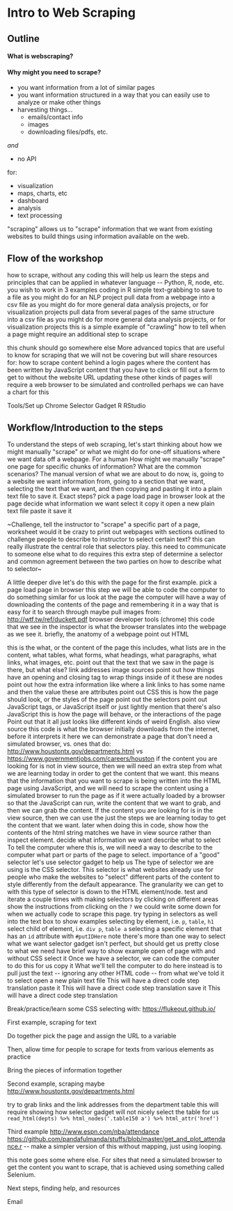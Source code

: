# Intro to Web Scraping


## Outline

#### What is webscraping?
>>>

#### Why might you need to scrape?

* you want information from a lot of similar pages
* you want information structured in a way that you can easily use to analyze or make other things
* harvesting things...
  * emails/contact info
  * images
  * downloading files/pdfs, etc.

_and_

* no API

for: 

* visualization
* maps, charts, etc
* dashboard
* analysis
* text processing

"scraping" allows us to "scrape" information that we want from existing websites to build things using information available on the web.

## Flow of the workshop
how to scrape, without any coding
this will help us learn the steps and principles that can be applied in whatever language -- Python, R, node, etc. you wish to work in
3 examples coding in R
simple text-grabbing to save to a file
as you might do for an NLP project
pull data from a webpage into a csv file
as you might do for more general data analysis projects, or for visualization projects
pull data from several pages of the same structure into a csv file
as you might do for more general data analysis projects, or for visualization projects
this is a simple example of "crawling"
how to tell when a page might require an additional step to scrape

this chunk should go somewhere else
More advanced topics that are useful to know for scraping that we will not be covering but will share resources for:
how to scrape
content behind a login
pages where the content has been written by JavaScript
content that you have to click or fill out a form to get to without the website URL updating
these other kinds of pages will require a web browser to be simulated and controlled 
perhaps we can have a chart for this

Tools/Set up
Chrome
Selector Gadget
R
RStudio

## Workflow/Introduction to the steps
To understand the steps of web scraping, let's start thinking about how we might manually "scrape" or what we might do for one-off situations where we want data off a webpage.
For a human
How might we manually "scrape" one page for specific chunks of information?  What are the common scenarios?
The manual version of what we are about to do now, is, going to a website we want information from, going to a section that we want, selecting the text that we want, and then copying and pasting it into a plain text file to save it.
Exact steps?
pick a page
load page in browser
look at the page
decide what information we want
select it
copy it
open a new plain text file
paste it
save it

~Challenge, tell the instructor to "scrape" a specific part of a page, worksheet
would it be crazy to print out webpages with sections outlined to challenge people to describe to instructor to select certain text?  this can really illustrate the central role that selectors play.
this need to communicate to someone else what to do requires this extra step of determine a selector and common agreement between the two parties on how to describe what to selector~

A little deeper dive
let's do this with the page for the first example.
pick a page
load page in browser
this step we will be able to code the computer to do something similar for us
look at the page
the computer will have a way of downloading the contents of the page and remembering it in a way that is easy for it to search through
maybe pull images from: http://wtf.tw/ref/duckett.pdf 
browser developer tools (chrome)
this code that we see in the inspector is what the browser translates into the webpage as we see it.
briefly, the anatomy of a webpage
point out HTML

this is the what, or the content of the page
this includes, what lists are in the content, what tables, what forms, what headings, what paragraphs, what links, what images, etc.
point out that the text that we saw in the page is there, but what else?
link addresses
image sources
point out how things have an opening and closing tag to wrap things inside of it
these are nodes
point out how the extra information like where a link links to has some name and then the value
these are attributes
point out CSS
this is how the page should look, or the styles of the page
point out the selectors
point out JavaScript tags, or JavaScript itself or just lightly mention that there's also JavaScript
this is how the page will behave, or the interactions of the page
Point out that it all just looks like different kinds of weird English.
also view source
this code is what the browser initially downloads from the internet, before it interprets it
here we can demonstrate a page that don't need a simulated browser, vs. ones that do:
http://www.houstontx.gov/departments.html vs https://www.governmentjobs.com/careers/houston
if the content you are looking for is not in view source, then we will need an extra step from what we are learning today in order to get the content that we want.
this means that the information that you want to scrape is being written into the HTML page using JavaScript, and we will need to scrape the content using a simulated browser to run the page as if it were actually loaded by a browser so that the JavaScript can run, write the content that we want to grab, and then we can grab the content.
If the content you are looking for is in the view source, then we can use the just the steps we are learning today to get the content that we want.
later when doing this in code, show how the contents of the html string matches we have in view source rather than inspect element.
decide what information we want
describe what to select
To tell the computer where this is, we will need a way to describe to the computer what part or parts of the page to select.
importance of a "good" selector
let's use selector gadget to help us
The type of selector we are using is the CSS selector.  This selector is what websites already use for people who make the websites to "select" different parts of the content to style differently from the default appearance.
The granularity we can get to with this type of selector is down to the HTML element/node.
test and iterate a couple times with making selectors by clicking on different areas
show the instructions from clicking on the `?`
we could write some down for when we actually code to scrape this page.
try typing in selectors as well into the text box to show examples
selecting by element, i.e. `p`, `table`, `h1`
select child of element, i.e. `div p`, `table a`
selecting a specific element that has an `id` attribute with `#putIDHere`
note
there's more than one way to select what we want
selector gadget isn't perfect, but should get us pretty close to what we need
have brief way to show example open of page with and without CSS
select it
Once we have a selector, we can code the computer to do this for us
copy it
What we'll tell the computer to do here instead is to pull just the text -- ignoring any other HTML code -- from what we've told it to select
open a new plain text file
This will have a direct code step translation
paste it
This will have a direct code step translation
save it
This will have a direct code step translation


Break/practice/learn some CSS selecting with:
https://flukeout.github.io/


First example, scraping for text

Do together
pick the page and assign the URL to a variable

Then, allow time for people to scrape for texts from various elements as practice

Bring the pieces of information together

Second example, scraping 
maybe http://www.houstontx.gov/departments.html


try to grab links and the link addresses from the department table
this will require showing how selector gadget will not nicely select the table for us
`read_html(depts) %>% html_nodes('.table150 a') %>% html_attr('href')`


Third example
http://www.espn.com/nba/attendance
https://github.com/pandafulmanda/stuffs/blob/master/get_and_plot_attendance.r -- make a simpler version of this without mapping, just using looping.


this note goes some where else.
For sites that need a simulated browser to get the content you want to scrape, that is achieved using something called Selenium.


Next steps, finding help, and resources





Email

